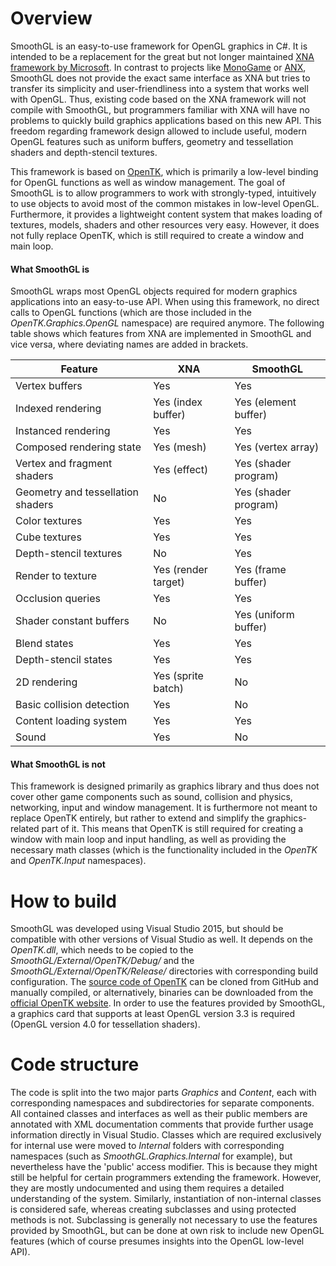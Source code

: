 # Overview

SmoothGL is an easy-to-use framework for OpenGL graphics in C\#. It is intended to be a replacement for the great but not longer maintained [XNA framework by Microsoft](https://en.wikipedia.org/wiki/Microsoft_XNA). In contrast to projects like [MonoGame](http://www.monogame.net/) or [ANX](https://anxframework.codeplex.com/), SmoothGL does not provide the exact same interface as XNA but tries to transfer its simplicity and user-friendliness into a system that works well with OpenGL. Thus, existing code based on the XNA framework will not compile with SmoothGL, but programmers familiar with XNA will have no problems to quickly build graphics applications based on this new API. This freedom regarding framework design allowed to include useful, modern OpenGL features such as uniform buffers, geometry and tessellation shaders and depth-stencil textures.

This framework is based on [OpenTK](https://github.com/opentk/opentk), which is primarily a low-level binding for OpenGL functions as well as window management. The goal of SmoothGL is to allow programmers to work with strongly-typed, intuitively to use objects to avoid most of the common mistakes in low-level OpenGL. Furthermore, it provides a lightweight content system that makes loading of textures, models, shaders and other resources very easy. However, it does not fully replace OpenTK, which is still required to create a window and main loop.

#### What SmoothGL is

SmoothGL wraps most OpenGL objects required for modern graphics applications into an easy-to-use API. When using this framework, no direct calls to OpenGL functions (which are those included in the *OpenTK.Graphics.OpenGL* namespace) are required anymore. The following table shows which features from XNA are implemented in SmoothGL and vice versa, where deviating names are added in brackets.

| Feature                           | XNA                 | SmoothGL             |
| --------------------------------- | ------------------- | -------------------- |
| Vertex buffers                    | Yes                 | Yes                  |
| Indexed rendering                 | Yes (index buffer)  | Yes (element buffer) |
| Instanced rendering               | Yes                 | Yes                  |
| Composed rendering state          | Yes (mesh)          | Yes (vertex array)   |
| Vertex and fragment shaders       | Yes (effect)        | Yes (shader program) |
| Geometry and tessellation shaders | No                  | Yes (shader program) |
| Color textures                    | Yes                 | Yes                  |
| Cube textures                     | Yes                 | Yes                  |
| Depth-stencil textures            | No                  | Yes                  |
| Render to texture                 | Yes (render target) | Yes (frame buffer)   |
| Occlusion queries                 | Yes                 | Yes                  |
| Shader constant buffers           | No                  | Yes (uniform buffer) |
| Blend states                      | Yes                 | Yes                  |
| Depth-stencil states              | Yes                 | Yes                  |
| 2D rendering                      | Yes (sprite batch)  | No                   |
| Basic collision detection         | Yes                 | No                   |
| Content loading system            | Yes                 | Yes                  |
| Sound                             | Yes                 | No                   |

#### What SmoothGL is not

This framework is designed primarily as graphics library and thus does not cover other game components such as sound, collision and physics, networking, input and window management. It is furthermore not meant to replace OpenTK entirely, but rather to extend and simplify the graphics-related part of it. This means that OpenTK is still required for creating a window with main loop and input handling, as well as providing the necessary math classes (which is the functionality included in the *OpenTK* and *OpenTK.Input* namespaces).

# How to build

SmoothGL was developed using Visual Studio 2015, but should be compatible with other versions of Visual Studio as well. It depends on the *OpenTK.dll*, which needs to be copied to the *SmoothGL/External/OpenTK/Debug/* and the *SmoothGL/External/OpenTK/Release/* directories with corresponding build configuration. The [source code of OpenTK](https://github.com/opentk/opentk) can be cloned from GitHub and manually compiled, or alternatively, binaries can be downloaded from the [official OpenTK website](http://www.opentk.com/). In order to use the features provided by SmoothGL, a graphics card that supports at least OpenGL version 3.3 is required (OpenGL version 4.0 for tessellation shaders).

# Code structure

The code is split into the two major parts *Graphics* and *Content*, each with corresponding namespaces and subdirectories for separate components. All contained classes and interfaces as well as their public members are annotated with XML documentation comments that provide further usage information directly in Visual Studio. Classes which are required exclusively for internal use were moved to *Internal* folders with corresponding namespaces (such as *SmoothGL.Graphics.Internal* for example), but nevertheless have the 'public' access modifier. This is because they might still be helpful for certain programmers extending the framework. However, they are mostly undocumented and using them requires a detailed understanding of the system. Similarly, instantiation of non-internal classes is considered safe, whereas creating subclasses and using protected methods is not. Subclassing is generally not necessary to use the features provided by SmoothGL, but can be done at own risk to include new OpenGL features (which of course presumes insights into the OpenGL low-level API).